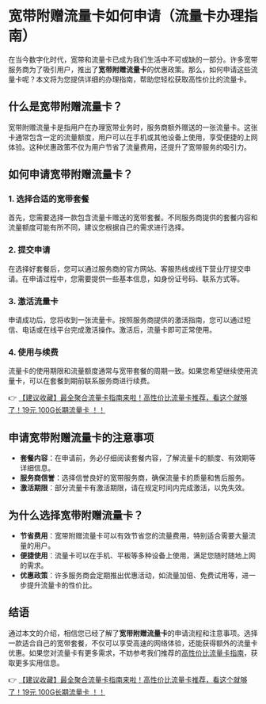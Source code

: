 # 宽带附赠流量卡如何申请（流量卡办理指南）

在当今数字化时代，宽带和流量卡已成为我们生活中不可或缺的一部分。许多宽带服务商为了吸引用户，推出了**宽带附赠流量卡**的优惠政策。那么，如何申请这些流量卡呢？本文将为您提供详细的办理指南，帮助您轻松获取高性价比的流量卡。

## 什么是宽带附赠流量卡？

宽带附赠流量卡是指用户在办理宽带业务时，服务商额外赠送的一张流量卡。这张卡通常包含一定的流量额度，用户可以在手机或其他设备上使用，享受便捷的上网体验。这种优惠政策不仅为用户节省了流量费用，还提升了宽带服务的吸引力。

## 如何申请宽带附赠流量卡？

### 1. 选择合适的宽带套餐
首先，您需要选择一款包含流量卡赠送的宽带套餐。不同服务商提供的套餐内容和流量额度可能有所不同，建议您根据自己的需求进行选择。

### 2. 提交申请
在选择好套餐后，您可以通过服务商的官方网站、客服热线或线下营业厅提交申请。在申请过程中，您需要提供一些基本信息，如身份证号码、联系方式等。

### 3. 激活流量卡
申请成功后，您将收到一张流量卡。按照服务商提供的激活指南，您可以通过短信、电话或在线平台完成激活操作。激活后，流量卡即可正常使用。

### 4. 使用与续费
流量卡的使用期限和流量额度通常与宽带套餐的周期一致。如果您希望继续使用流量卡，可以在套餐到期前联系服务商进行续费。

👉 [【建议收藏】最全聚合流量卡指南来啦！高性价比流量卡推荐，看这个就够了！19元 100G长期流量卡 ！！](https://bit.ly/Liuliangka)

## 申请宽带附赠流量卡的注意事项

- **套餐内容**：在申请前，务必仔细阅读套餐内容，了解流量卡的额度、有效期等详细信息。
- **服务商信誉**：选择信誉良好的宽带服务商，确保流量卡的质量和售后服务。
- **激活期限**：部分流量卡有激活期限，请在规定时间内完成激活，以免失效。

## 为什么选择宽带附赠流量卡？

- **节省费用**：宽带附赠流量卡可以有效节省您的流量费用，特别适合需要大量流量的用户。
- **便捷使用**：流量卡可以在手机、平板等多种设备上使用，满足您随时随地上网的需求。
- **优惠政策**：许多服务商会定期推出优惠活动，如流量加倍、免费试用等，进一步提升流量卡的性价比。

## 结语

通过本文的介绍，相信您已经了解了**宽带附赠流量卡**的申请流程和注意事项。选择一款适合自己的宽带套餐，不仅可以享受高速的网络体验，还能获得额外的流量卡优惠。如果您对流量卡有更多需求，不妨参考我们推荐的[高性价比流量卡指南](https://bit.ly/Liuliangka)，获取更多实用信息。

👉 [【建议收藏】最全聚合流量卡指南来啦！高性价比流量卡推荐，看这个就够了！19元 100G长期流量卡 ！！](https://bit.ly/Liuliangka)